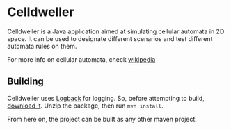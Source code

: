 # Celldweller #

Celldweller is a Java application aimed at simulating cellular automata in 2D space. 
It can be used to designate different scenarios and test different automata rules on them. 

For more info on cellular automata, check [wikipedia](http://en.wikipedia.org/wiki/Cellular_automaton#Rule_space)

## Building ##
Celldweller uses [Logback](http://logback.qos.ch/) for logging. So, before attempting to build, [download it](http://logback.qos.ch/download.html). 
Unzip the package, then run `mvn install`.

From here on, the project can be built as any other maven project. 
